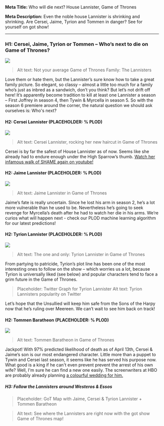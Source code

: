 **Meta Title:** Who will die next? House Lannister, Game of Thrones

**Meta Description:** Even the noble house Lannister is shrinking and shrinking. Are Cersei, Jaime, Tyrion and Tommen in danger? See for yourself on got show!

_______________________________

### H1: Cersei, Jaime, Tyrion or Tommen – Who’s next to die on Game of Thrones?

![]( http://images6.fanpop.com/image/photos/34000000/Tyrion-Cersei-Jaime-Lannister-game-of-thrones-34013158-896-1200.jpg)
> Alt text: Not your average Game of Thrones Family: The Lannisters

Love them or hate them, but the Lannister’s sure know how to take a great family picture. So elegant, so classy – almost a little too much for a family who’s just as inbred as a sandwich, don’t you think? But let’s not drift off here! It’s apparently become tradition to kill at least one Lannister a season – First Joffrey in season 4, then Tywin & Myrcella in season 5. So with the season 6 premiere around the corner, the natural question we should ask ourselves is: Who's next?
#### H2: Cersei Lannister (PLACEHOLDER: % PLOD)
![]( http://vignette2.wikia.nocookie.net/gameofthrones/images/b/bd/Game_of_Thrones_Season_6_22.jpg/revision/latest/scale-to-width-down/270?cb=20160211221429)
> Alt text: Cersei Lannister, rocking her new haircut in Game of Thrones

Cersei is by far the safest of House Lannister as of now. Seems like she already had to endure enough under the High Sparrow’s thumb. [Watch her infamous walk of SHAME again on youtube!](https://www.youtube.com/watch?v=yA-wWaGK2bg)

#### H2: Jaime Lannister (PLACEHOLDER: % PLOD)
![]( http://vignette2.wikia.nocookie.net/gameofthrones/images/a/a5/Jamie_Season_6.jpg/revision/latest/scale-to-width-down/270?cb=20160211221213)
> Alt text: Jaime Lannister in Game of Thrones

Jaime’s fate is really uncertain. Since he lost his arm in season 2, he’s a lot more vulnerable than he used to be. Nevertheless he’s going to seek revenge for Myrcella’s death after he had to watch her die in his arms. We’re curios what will happen next - check our PLOD machine learning algorithm for our latest predictions!

#### H2: Tyrion Lannister (PLACEHOLDER: % PLOD)
![]( http://vignette3.wikia.nocookie.net/gameofthrones/images/8/85/Tyrion_Season_6.jpg/revision/latest/scale-to-width-down/270?cb=20160211211039)
> Alt text: The one and only: Tyrion Lannister in Game of Thrones

From partying to patricide, Tyrion’s plot line has been one of the most interesting ones to follow on the show – which worries us a lot, because Tyrion is universally liked (see below) and popular characters tend to face a grim future in the Game of Thrones. 
> Placeholder: Twitter Graph for Tyrion Lannister
> Alt text: Tyrion Lannisters popularity on Twitter

Let’s hope that the Unsullied will keep him safe from the Sons of the Harpy now that he’s ruling over Meereen. We can’t wait to see him back on track!

#### H2: Tommen Baratheon (PLACEHOLDER: % PLOD)
![]( http://vignette1.wikia.nocookie.net/gameofthrones/images/7/78/Tommen_Season_6.jpg/revision/latest/scale-to-width-down/270?cb=20160211212139)
> Alt text: Tommen Baratheon in Game of Thrones

Jackpot! With 97% predicted likelihood of death as of April 13th, Cersei & Jaime’s son is our most endangered character. Little more than a puppet to Tywin and Cersei last season, it seems like he has served his purpose now. What good is a king if he can't even prevent prevent the arrest of his own wife? Well, I'm sure he can find a new one easily. The screenwriters at HBO are probably already planning [a colourful wedding for him.]( http://awoiaf.westeros.org/index.php/Red_Wedding)

##### H3: Follow the Lannisters around Westeros & Essos
> Placeholder: GoT Map with Jaime, Cersei & Tyrion Lannister + Tommen Baratheon

> Alt text: See where the Lannisters are right now with the got show Game of Thrones map!

